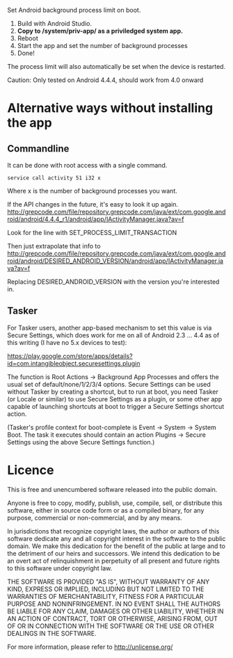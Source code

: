 Set Android background process limit on boot.


1. Build with Android Studio.
2. **Copy to /system/priv-app/ as a priviledged system app.**
3. Reboot
4. Start the app and set the number of background processes
5. Done!
 
The process limit will also automatically be set when the device is restarted.


Caution: Only tested on Android 4.4.4, should work from 4.0 onward


# Alternative ways without installing the app
## Commandline
It can be done with root access with a single command.

    service call activity 51 i32 x

Where x is the number of background processes you want.

If the API changes in the future, it's easy to look it up again.
http://grepcode.com/file/repository.grepcode.com/java/ext/com.google.android/android/4.4.4_r1/android/app/IActivityManager.java?av=f

Look for the line with SET_PROCESS_LIMIT_TRANSACTION

Then just extrapolate that info to http://grepcode.com/file/repository.grepcode.com/java/ext/com.google.android/android/DESIRED_ANDROID_VERSION/android/app/IActivityManager.java?av=f

Replacing DESIRED_ANDROID_VERSION with the version you're interested in.


## Tasker

For Tasker users, another app-based mechanism to set this value is via Secure Settings, which does work for me on all of Android 2.3 ... 4.4 as of this writing (I have no 5.x devices to test):

https://play.google.com/store/apps/details?id=com.intangibleobject.securesettings.plugin

The function is Root Actions -> Background App Processes and offers the usual set of default/none/1/2/3/4 options. Secure Settings can be used without Tasker by creating a shortcut, but to run at boot, you need Tasker (or Locale or similar) to use Secure Settings as a plugin, or some other app capable of launching shortcuts at boot to trigger a Secure Settings shortcut action.

(Tasker's profile context for boot-complete is Event -> System -> System Boot. The task it executes should contain an action Plugins -> Secure Settings using the above Secure Settings function.)


# Licence

This is free and unencumbered software released into the public domain.

Anyone is free to copy, modify, publish, use, compile, sell, or
distribute this software, either in source code form or as a compiled
binary, for any purpose, commercial or non-commercial, and by any
means.

In jurisdictions that recognize copyright laws, the author or authors
of this software dedicate any and all copyright interest in the
software to the public domain. We make this dedication for the benefit
of the public at large and to the detriment of our heirs and
successors. We intend this dedication to be an overt act of
relinquishment in perpetuity of all present and future rights to this
software under copyright law.

THE SOFTWARE IS PROVIDED "AS IS", WITHOUT WARRANTY OF ANY KIND,
EXPRESS OR IMPLIED, INCLUDING BUT NOT LIMITED TO THE WARRANTIES OF
MERCHANTABILITY, FITNESS FOR A PARTICULAR PURPOSE AND NONINFRINGEMENT.
IN NO EVENT SHALL THE AUTHORS BE LIABLE FOR ANY CLAIM, DAMAGES OR
OTHER LIABILITY, WHETHER IN AN ACTION OF CONTRACT, TORT OR OTHERWISE,
ARISING FROM, OUT OF OR IN CONNECTION WITH THE SOFTWARE OR THE USE OR
OTHER DEALINGS IN THE SOFTWARE.

For more information, please refer to <http://unlicense.org/>
